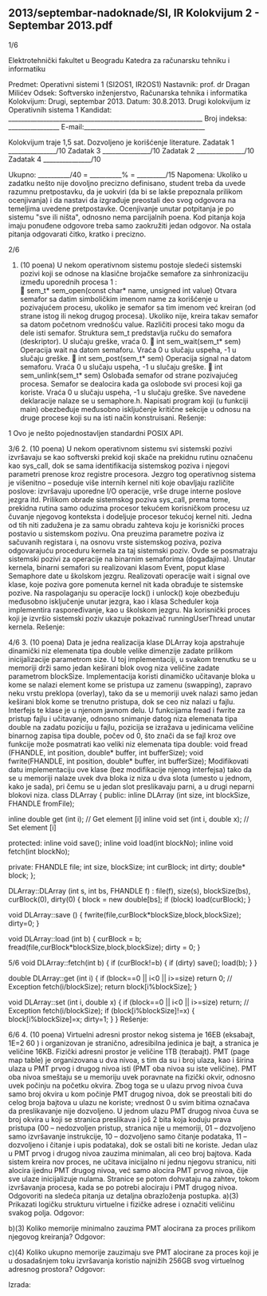 2013/septembar-nadoknade/SI, IR Kolokvijum 2 - Septembar 2013.pdf
--------------------------------------------------------------------------------


1/6 
 
Elektrotehnički fakultet u Beogradu 
Katedra za računarsku tehniku i informatiku 
 
Predmet: Operativni sistemi 1 (SI2OS1, IR2OS1) 
Nastavnik: prof. dr Dragan Milićev 
Odsek: Softversko inženjerstvo, Računarska tehnika i informatika 
Kolokvijum: Drugi, septembar 2013. 
Datum: 30.8.2013. 
Drugi kolokvijum iz Operativnih sistema 1 
Kandidat: _____________________________________________________________ 
Broj indeksa: ________________  E-mail:______________________________________ 
 
Kolokvijum traje 1,5 sat. Dozvoljeno je korišćenje literature. 
Zadatak 1 _______________/10   Zadatak 3 _______________/10 
Zadatak 2 _______________/10   Zadatak 4 _______________/10 
 
Ukupno: __________/40 = __________% = _________/15 
Napomena: Ukoliko u zadatku nešto nije dovoljno precizno definisano,  student  treba  da 
uvede razumnu pretpostavku, da je uokviri (da bi se lakše prepoznala prilikom ocenjivanja) i 
da  nastavi  da  izgrađuje  preostali  deo  svog  odgovora  na  temeljima  uvedene  pretpostavke. 
Ocenjivanje unutar potpitanja je po sistemu "sve ili ništa",  odnosno  nema  parcijalnih  poena. 
Kod pitanja koja imaju ponuđene odgovore treba samo zaokružiti jedan  odgovor.  Na  ostala 
pitanja odgovarati čitko, kratko i precizno. 
 

2/6 
1. (10 poena) 
U nekom operativnom sistemu postoje sledeći sistemski pozivi koji se odnose na klasične 
brojačke semafore za sinhronizaciju između uporednih procesa
1
:  
 sem_t* sem_open(const char* name, unsigned int value) Otvara  semafor  sa 
datim simboličkim imenom name za korišćenje u pozivajućem procesu, ukoliko je 
semafor sa tim imenom već kreiran (od strane istog ili nekog drugog procesa). Ukoliko 
nije, kreira takav semafor sa datom početnom vrednošću value. Različiti procesi tako 
mogu da dele isti semafor. Struktura sem_t predstavlja ručku do semafora (deskriptor). 
U slučaju greške, vraća 0. 
 int sem_wait(sem_t* sem) Operacija wait na  datom  semaforu.  Vraća  0  u 
slučaju uspeha, -1 u slučaju greške. 
 int sem_post(sem_t* sem) Operacija signal na datom semaforu. Vraća 0 u 
slučaju uspeha, -1 u slučaju greške. 
 int sem_unlink(sem_t* sem) Oslobađa semafor od strane pozivajućeg procesa. 
Semafor  se dealocira kada ga oslobode svi procesi koji ga koriste. Vraća 0 u slučaju 
uspeha, -1 u slučaju greške. 
Sve navedene deklaracije nalaze se u semaphore.h. 
Napisati program koji (u funkciji main) obezbeđuje međusobno isključenje kritične sekcije u 
odnosu na druge procese koji su na isti način konstruisani. 
Rešenje:
                                                 
1
 Ovo je nešto pojednostavljen standardni POSIX API. 

3/6 
2. (10 poena) 
U nekom operativnom sistemu svi sistemski pozivi izvršavaju se kao softverski prekid koji 
skače  na  prekidnu  rutinu  označenu  kao sys_call,  dok  se  sama  identifikacija  sistemskog 
poziva i njegovi parametri prenose kroz registre procesora. Jezgro tog operativnog sistema je 
višenitno – poseduje  više  internih  kernel  niti  koje  obavljaju  različite  poslove:  izvršavaju 
uporedne I/O operacije, vrše druge  interne  poslove  jezgra itd. Prilikom  obrade  sistemskog 
poziva sys_call, prema tome, prekidna rutina samo oduzima procesor tekućem korisničkom 
procesu uz čuvanje njegovog konteksta i dodeljuje procesor tekućoj kernel niti. 
Jedna od tih niti zadužena je za samu obradu zahteva koju je korisnički proces postavio u 
sistemskom pozivu. Ona preuzima parametre poziva iz sačuvanih registara i, na osnovu vrste 
sistemskog poziva, poziva odgovarajuću proceduru kernela za taj sistemski poziv. 
Ovde  se  posmatraju  sistemski  pozivi  za  operacije  na binarnim semaforima (događajima). 
Unutar kernela, binarni semafori su realizovani klasom Event, poput klase Semaphore date u 
školskom jezgru. Realizovati operacije wait i signal ove klase, koje poziva gore pomenuta 
kernel nit kada obrađuje te sistemske pozive. Na raspolaganju su operacije lock() i unlock() 
koje  obezbeđuju  međusobno  isključenje  unutar  jezgra,   kao   i   klasa Scheduler koja 
implementira raspoređivanje, kao u školskom jezgru. Na korisnički proces koji je izvršio 
sistemski poziv ukazuje pokazivač runningUserThread unutar kernela. 
Rešenje: 

4/6 
3. (10 poena) 
Data je jedna realizacija klase DLArray koja apstrahuje dinamički niz elemenata tipa double 
velike  dimenzije  zadate  prilikom  inicijalizacije  parametrom size.  U  toj  implementaciji,  u 
svakom  trenutku  se  u  memoriji  drži  samo  jedan  keširani  blok  ovog  niza  veličine  zadate 
parametrom blockSize. Implementacija koristi dinamičko učitavanje bloka u kome se nalazi 
element kome se pristupa uz zamenu (swapping), zapravo neku vrstu preklopa (overlay), tako 
da se u memoriji uvek nalazi samo jedan keširani blok kome se trenutno pristupa, dok se ceo 
niz nalazi u fajlu. Interfejs te klase je u njenom javnom delu. 
U funkcijama fread i fwrite za pristup fajlu i učitavanje, odnosno snimanje datog  niza 
elemenata  tipa double na  zadatu  poziciju  u  fajlu, pozicija se izražava u jedinicama veličine 
binarnog  zapisa  tipa double,  počev  od  0,  što  znači  da  se  fajl  kroz  ove  funkcije  može 
posmatrati kao veliki niz elemenata tipa double: 
void fread (FHANDLE, int position, double* buffer, int bufferSize); 
void fwrite(FHANDLE, int position, double* buffer, int bufferSize); 
Modifikovati datu implementaciju ove klase (bez modifikacije njenog interfejsa) tako da se u 
memoriji nalaze uvek dva bloka iz niza u dva slota (umesto u jednom, kako je sada), pri čemu 
se u jedan slot preslikavaju parni, a u drugi neparni blokovi niza. 
class DLArray { 
public: 
  inline DLArray (int size, int blockSize, FHANDLE fromFile); 
 
  inline double get (int i);  // Get element [i] 
  inline void   set (int i, double x); // Set element [i] 
 
protected: 
  inline void save(); 
  inline void load(int blockNo); 
  inline void fetch(int blockNo); 
 
private: 
  FHANDLE file; 
  int size, blockSize; 
  int curBlock; 
  int dirty; 
  double* block; 
}; 
 
 
DLArray::DLArray (int s, int bs, FHANDLE f) : 
  file(f), size(s), blockSize(bs), curBlock(0), dirty(0) { 
  block = new double[bs]; 
  if (block) load(curBlock); 
} 
 
void DLArray::save () { 
  fwrite(file,curBlock*blockSize,block,blockSize); 
  dirty=0; 
} 
 
 
void DLArray::load (int b) { 
  curBlock = b; 
  fread(file,curBlock*blockSize,block,blockSize); 
  dirty = 0; 
} 
 

5/6 
void DLArray::fetch(int b) { 
  if (curBlock!=b) { 
    if (dirty) save(); 
    load(b); 
  } 
} 
 
double DLArray::get (int i) { 
  if (block==0 || i<0 || i>=size) return 0; // Exception 
  fetch(i/blockSize); 
  return block[i%blockSize]; 
} 
 
void DLArray::set (int i, double x) { 
  if (block==0 || i<0 || i>=size) return; // Exception 
  fetch(i/blockSize); 
  if (block[i%blockSize]!=x) { 
    block[i%blockSize]=x; 
    dirty=1; 
  } 
} 
Rešenje:

6/6 
4. (10 poena) 
Virtuelni adresni prostor nekog sistema je 16EB (eksabajt, 1E=2
60
) i organizovan je stranično, 
adresibilna jedinica je bajt, a stranica je veličine 16KB. Fizički adresni prostor je veličine 1TB 
(terabajt). PMT (page map table) je organizovana u dva nivoa, s tim da su i broj ulaza, kao i 
širina ulaza u PMT prvog i drugog nivoa isti (PMT oba nivoa su iste veličine). PMT oba nivoa 
smeštaju se u memoriju uvek poravnate na fizički okvir, odnosno uvek počinju na početku 
okvira. Zbog toga se u ulazu prvog nivoa čuva samo broj okvira u kom počinje PMT drugog 
nivoa, dok se preostali biti do celog broja bajtova u ulazu ne koriste; vrednost 0 u svim bitima 
označava da preslikavanje nije dozvoljeno. U jednom ulazu PMT drugog nivoa čuva se broj 
okvira u koji se stranica preslikava i još 2 bita koja koduju prava pristupa (00 – nedozvoljen 
pristup,  stranica  nije  u  memoriji,  01 – dozvoljeno  samo  izvršavanje  instrukcije,  10 – 
dozvoljeno samo čitanje podataka, 11 – dozvoljeno i čitanje i upis podataka), dok se ostali biti 
ne koriste. Jedan ulaz u PMT prvog i drugog nivoa zauzima minimalan, ali ceo broj bajtova. 
Kada sistem kreira nov proces, ne učitava inicijalno ni jednu njegovu stranicu, niti alocira 
ijednu PMT drugog nivoa, već samo alocira PMT prvog nivoa, čije sve ulaze inicijalizuje 
nulama. Stranice se potom dohvataju na zahtev, tokom izvršavanja procesa, kada se po potrebi 
alociraju i PMT drugog nivoa. 
Odgovoriti na sledeća pitanja uz detaljna obrazloženja postupka. 
a)(3) Prikazati logičku strukturu virtuelne i fizičke adrese i označiti veličinu svakog polja. 
Odgovor: 
 
 
 
 
b)(3) Koliko  memorije  minimalno  zauzima  PMT  alocirana  za  proces  prilikom  njegovog 
kreiranja? 
Odgovor: 
 
 
 
 
c)(4) Koliko   ukupno   memorije   zauzimaju   sve   PMT   alocirane za   proces   koji   je   u 
dosadašnjem toku izvršavanja koristio najnižih 256GB svog virtuelnog adresnog prostora? 
Odgovor: 
 
 
 
Izrada: 
 